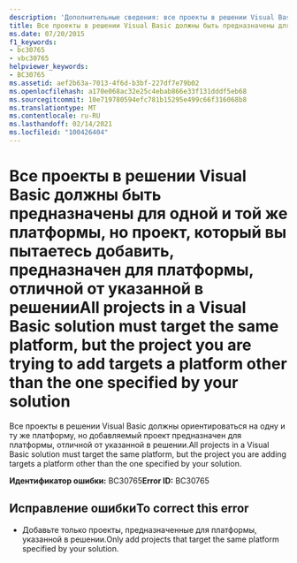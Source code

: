 ```yaml
---
description: 'Дополнительные сведения: все проекты в решении Visual Basic должны ориентироваться на ту же платформу, но проект, который вы пытаетесь добавить, предназначен для платформы, отличной от указанной в решении'
title: Все проекты в решении Visual Basic должны быть предназначены для одной и той же платформы, но проект, который вы пытаетесь добавить, предназначен для платформы, отличной от указанной в решении
ms.date: 07/20/2015
f1_keywords:
- bc30765
- vbc30765
helpviewer_keywords:
- BC30765
ms.assetid: aef2b63a-7013-4f6d-b3bf-227df7e79b02
ms.openlocfilehash: a170e068ac32e25c4ebab866e33f131dddf5eb68
ms.sourcegitcommit: 10e719780594efc781b15295e499c66f316068b8
ms.translationtype: MT
ms.contentlocale: ru-RU
ms.lasthandoff: 02/14/2021
ms.locfileid: "100426404"
---
```

# <a name="all-projects-in-a-visual-basic-solution-must-target-the-same-platform-but-the-project-you-are-trying-to-add-targets-a-platform-other-than-the-one-specified-by-your-solution"></a><span data-ttu-id="07062-103">Все проекты в решении Visual Basic должны быть предназначены для одной и той же платформы, но проект, который вы пытаетесь добавить, предназначен для платформы, отличной от указанной в решении</span><span class="sxs-lookup"><span data-stu-id="07062-103">All projects in a Visual Basic solution must target the same platform, but the project you are trying to add targets a platform other than the one specified by your solution</span></span>

<span data-ttu-id="07062-104">Все проекты в решении Visual Basic должны ориентироваться на одну и ту же платформу, но добавляемый проект предназначен для платформы, отличной от указанной в решении.</span><span class="sxs-lookup"><span data-stu-id="07062-104">All projects in a Visual Basic solution must target the same platform, but the project you are adding targets a platform other than the one specified by your solution.</span></span>  
  
 <span data-ttu-id="07062-105">**Идентификатор ошибки:** BC30765</span><span class="sxs-lookup"><span data-stu-id="07062-105">**Error ID:** BC30765</span></span>  
  
## <a name="to-correct-this-error"></a><span data-ttu-id="07062-106">Исправление ошибки</span><span class="sxs-lookup"><span data-stu-id="07062-106">To correct this error</span></span>  
  
- <span data-ttu-id="07062-107">Добавьте только проекты, предназначенные для платформы, указанной в решении.</span><span class="sxs-lookup"><span data-stu-id="07062-107">Only add projects that target the same platform specified by your solution.</span></span>  
